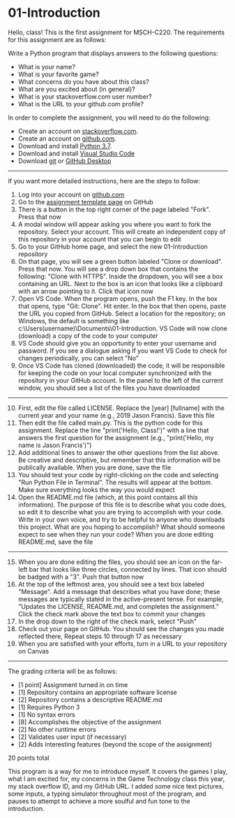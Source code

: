# 01-Introduction

Hello, class! This is the first assignment for MSCH-C220. The requirements for this assignment are as follows:

Write a Python program that displays answers to the following questions:

* What is your name?
* What is your favorite game?
* What concerns do you have about this class?
* What are you excited about (in general)?
* What is your stackoverflow.com user number?
* What is the URL to your github.com profile?

In order to complete the assignment, you will need to do the following:

* Create an account on [stackoverflow.com](https://stackoverflow.com).
* Create an account on [github.com](https://github.com).
* Download and install [Python 3.7](https://www.python.org/downloads/).
* Download and install [Visual Studio Code](https://code.visualstudio.com)
* Download [git](https://git-scm.com/downloads) or [GitHub Desktop](https://desktop.github.com/)

---

If you want more detailed instructions, here are the steps to follow:

1. Log into your account on [github.com](github.com)
2. Go to the [assignment template page](https://github.com/BL-MSCH-C220-F19/01-Introduction) on GitHub
3. There is a button in the top right corner of the page labeled "Fork". Press that now
4. A modal window will appear asking you where you want to fork the repository. Select your account. This will create an independent copy of this repository in your account that you can begin to edit
5. Go to your GitHub home page, and select the new 01-Introduction repository
6. On that page, you will see a green button labeled "Clone or download". Press that now. You will see a drop down box that contains the following: "Clone with HTTPS". Inside the dropdown, you will see a box containing an URL. Next to the box is an icon that looks like a clipboard with an arrow pointing to it. Click that icon now
7. Open VS Code. When the program opens, push the F1 key. In the box that opens, type "Git: Clone". Hit enter. In the box that then opens, paste the URL you copied from GitHub. Select a location for the repository; on Windows, the default is something like c:\Users\(username)\Documents\01-Introduction. VS Code will now clone (download) a copy of the code to your computer
8. VS Code should give you an opportunity to enter your username and password. If you see a dialogue asking if you want VS Code to check for changes periodically, you can select "No" 
9. Once VS Code has cloned (downloaded) the code, it will be responsible for keeping the code on your local computer synchronized with the repository in your GitHub account. In the panel to the left of the current window, you should see a list of the files you have downloaded

---

10. First, edit the file called LICENSE. Replace the [year] [fullname] with the current year and your name (e.g., 2019 Jason Francis). Save this file
11. Then edit the file called main.py. This is the python code for this assignment. Replace the line "print('Hello, Class!')" with a line that answers the first question for the assignment (e.g., "print('Hello, my name is Jason Francis')")
12. Add additional lines to answer the other questions from the list above. Be creative and descriptive, but remember that this information will be publically available. When you are done, save the file
13. You should test your code by right-clicking on the code and selecting "Run Python File in Terminal". The results will appear at the bottom. Make sure everything looks the way you would expect
14. Open the README.md file (which, at this point contains all this information). The purpose of this file is to describe what you code does, so edit it to describe what you are trying to accomplish with your code. Write in your own voice, and try to be helpful to anyone who downloads this project. What are you hoping to accomplish? What should someone expect to see when they run your code? When you are done editing README.md, save the file

---

15. When you are done editing the files, you should see an icon on the far-left bar that looks like three circles, connected by lines. That icon should be badged with a "3". Push that button now
16. At the top of the leftmost area, you should see a text box labeled "Message". Add a message that describes what you have done; these messages are typically stated in the active-present tense. For example, "Updates the LICENSE, README.md, and completes the assignment." Click the check mark above the text box to commit your changes
17. In the drop down to the right of the check mark, select "Push"
18. Check out your page on GitHub. You should see the changes you made reflected there, Repeat steps 10 through 17 as necessary
19. When you are satisfied with your efforts, turn in a URL to your repository on Canvas

---

The grading criteria will be as follows:

* [1 point] Assignment turned in on time
* [1] Repository contains an appropriate software license
* [2] Repository contains a descriptive README.md
* [1] Requires Python 3
* [1] No syntax errors
* [8] Accomplishes the objective of the assignment
* [2] No other runtime errors
* [2] Validates user input (if necessary)
* [2] Adds interesting features (beyond the scope of the assignment)

20 points total

This program is a way for me to introduce myself. It covers the games I play, what I am excited for, my concerns in the Game Technology class this year, my stack overflow ID, and my GitHub URL. I added some nice text pictures, some inputs, a typing simulator throughout most of the program, and pauses to attempt to achieve a more soulful and fun tone to the introduction.